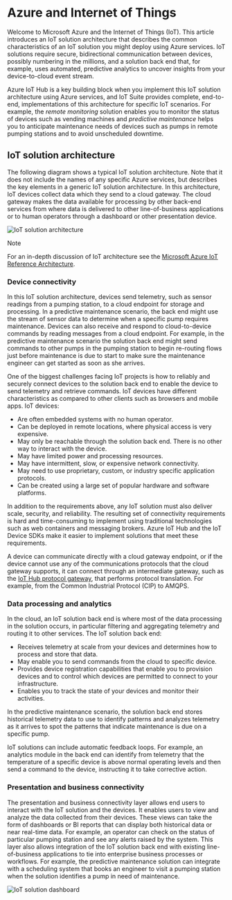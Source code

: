 # Azure and Internet of Things
Welcome to Microsoft Azure and the Internet of Things (IoT). This article introduces an IoT solution architecture that describes the common characteristics of an IoT solution you might deploy using Azure services. IoT solutions require secure, bidirectional communication between devices, possibly numbering in the millions, and a solution back end that, for example, uses automated, predictive analytics to uncover insights from your device-to-cloud event stream.

Azure IoT Hub is a key building block when you implement this IoT solution architecture using Azure services, and IoT Suite provides complete, end-to-end, implementations of this architecture for specific IoT scenarios. For example, the *remote monitoring*  solution enables you to monitor the status of devices such as vending machines and *predictive maintenance* helps you to anticipate maintenance needs of devices such as pumps in remote pumping stations and to avoid unscheduled downtime.

## IoT solution architecture
The following diagram shows a typical IoT solution architecture. Note that it does not include the names of any specific Azure services, but describes the key elements in a generic IoT solution architecture. In this architecture, IoT devices collect data which they send to a cloud gateway. The cloud gateway makes the data available for processing by other back-end services from where data is delivered to other line-of-business applications or to human operators through a dashboard or other presentation device.

![IoT solution architecture](./media/iot-azure-and-iot/iot-reference-architecture.png)

> [!NOTE]
> For an in-depth discussion of IoT architecture see the [Microsoft Azure IoT Reference Architecture](http://download.microsoft.com/download/A/4/D/A4DAD253-BC21-41D3-B9D9-87D2AE6F0719/Microsoft_Azure_IoT_Reference_Architecture.pdf).
> 
> 

### Device connectivity
In this IoT solution architecture, devices send telemetry, such as sensor readings from a pumping station, to a cloud endpoint for storage and processing. In a predictive maintenance scenario, the back end might use the stream of sensor data to determine when a specific pump requires maintenance. Devices can also receive and respond to cloud-to-device commands by reading messages from a cloud endpoint. For example, in the predictive maintenance scenario the solution back end might send commands to other pumps in the pumping station to begin re-routing flows just before maintenance is due to start to make sure the maintenance engineer can get started as soon as she arrives.

One of the biggest challenges facing IoT projects is how to reliably and securely connect devices to the solution back end to enable the device to send telemetry and retrieve commands. IoT devices have different characteristics as compared to other clients such as browsers and mobile apps. IoT devices:

* Are often embedded systems with no human operator.
* Can be deployed in remote locations, where physical access is very expensive.
* May only be reachable through the solution back end. There is no other way to interact with the device.
* May have limited power and processing resources.
* May have intermittent, slow, or expensive network connectivity.
* May need to use proprietary, custom, or industry specific application protocols.
* Can be created using a large set of popular hardware and software platforms.

In addition to the requirements above, any IoT solution must also deliver scale, security, and reliability. The resulting set of connectivity requirements is hard and time-consuming to implement using traditional technologies such as web containers and messaging brokers. Azure IoT Hub and the IoT Device SDKs make it easier to implement solutions that meet these requirements.

A device can communicate directly with a cloud gateway endpoint, or if the device cannot use any of the communications protocols that the cloud gateway supports, it can connect through an intermediate gateway, such as the [IoT Hub protocol gateway](../articles/iot-hub/iot-hub-protocol-gateway.md), that performs protocol translation. For example, from the Common Industrial Protocol (CIP) to AMQPS.

### Data processing and analytics
In the cloud, an IoT solution back end is where most of the data processing in the solution occurs, in particular filtering and aggregating telemetry and routing it to other services. The IoT solution back end:

* Receives telemetry at scale from your devices and determines how to process and store that data. 
* May enable you to send commands from the cloud to specific device.
* Provides device registration capabilities that enable you to provision devices and to control which devices are permitted to connect to your infrastructure.
* Enables you to track the state of your devices and monitor their activities.

In the predictive maintenance scenario, the solution back end stores historical telemetry data to use to identify patterns and analyzes telemetry as it arrives to spot the patterns that indicate maintenance is due on a specific pump.

IoT solutions can include automatic feedback loops. For example, an analytics module in the back end can identify from telemetry that the temperature of a specific device is above normal operating levels and then send a command to the device, instructing it to take corrective action.

### Presentation and business connectivity
The presentation and business connectivity layer allows end users to interact with the IoT solution and the devices. It enables users to view and analyze the data collected from their devices. These views can take the form of dashboards or BI reports that can display both historical data or near real-time data. For example, an operator can check on the status of particular pumping station and see any alerts raised by the system. This layer also allows integration of the IoT solution back end with existing line-of-business applications to tie into enterprise business processes or workflows. For example, the predictive maintenance solution can integrate with a scheduling system that books an engineer to visit a pumping station when the solution identifies a pump in need of maintenance.

![IoT solution dashboard](./media/iot-azure-and-iot/iot-suite.png)

[img-solution-architecture]: ./media/iot-azure-and-iot/iot-reference-architecture.png
[img-dashboard]: ./media/iot-azure-and-iot/iot-suite.png

[lnk-machinelearning]: http://azure.microsoft.com/documentation/services/machine-learning/
[Azure IoT Suite]: http://azure.microsoft.com/solutions/iot
[lnk-protocol-gateway]:  ../articles/iot-hub/iot-hub-protocol-gateway.md
[lnk-refarch]: http://download.microsoft.com/download/A/4/D/A4DAD253-BC21-41D3-B9D9-87D2AE6F0719/Microsoft_Azure_IoT_Reference_Architecture.pdf

